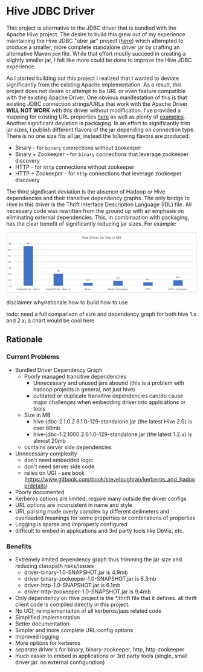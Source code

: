 # Hive JDBC Driver

This project is alternative to the JDBC driver that is bundled with the Apache Hive project.  The desire to build this grew out of my experience maintaining the Hive JDBC "uber jar" project ([here](https://github.com/timveil/hive-jdbc-uber-jar)) which attempted to produce a smaller, more complete standalone driver jar by crafting an alternative Maven `pom` file.  While that effort mostly succeed in creating a slightly smaller jar, I felt like more could be done to improve the Hive JDBC experience.


As I started building out this project I realized that I wanted to deviate significantly from the existing Apache implementation.  As a result, this project does not desire or attempt to be URL or even feature compatible with the existing Apache Driver.  One obvious manifestation of this is that existing JDBC connection strings/URLs that work with the Apache Driver __WILL NOT WORK__ with this driver without modification.  I've provided a mapping for existing URL properties [here](DRIVER-PROPERTIES.md) as well as plenty of [examples](EXAMPLES.md). Another significant deviation is packaging.  In an effort to significantly trim jar sizes, I publish different flavors of the jar depending on connection type.  There is no one size fits all jar, instead the following flavors are produced:

- Binary - for `binary` connections without zookeeper
- Binary + Zookeeper - for `binary` connections that leverage zookeeper discovery
- HTTP - for `http` connections without zookeeper
- HTTP + Zookeeper - for `http` connections that leverage zookeeper discovery

The third significant deviation is the absence of Hadoop or Hive dependencies and their transitive dependency graphs.  The only bridge to Hive in this driver is the Thrift Interface Description Language (IDL) file.  All necessary code was rewritten from the ground up with an emphasis on eliminating external dependencies.  This, in combinaation with packaging, has the clear benefit of significantly reducing jar sizes.  For example:

![](docs/sizes.png)



disclaimer
why/rationale
how to build
how to use

todo: need a full comparison of size and dependency graph for both hive 1.x and 2.x; a chart would be cool here

## Rationale

### Current Problems

* Bundled Driver Dependency Graph
  * Poorly managed transitive dependencies
    * Unnecessary and unused jars abound (this is a problem with hadoop projects in general, not just hive)
    * outdated or duplicate transitive dependencies can/do cause major challenges when embedding driver into applications or tools
  * Size in MB
    * hive-jdbc-2.1.0.2.6.1.0-129-standalone.jar (the latest Hive 2.0) is over 66mb
    * hive-jdbc-1.2.1000.2.6.1.0-129-standalone.jar (the latest 1.2.x) is almost 20mb
  * contains server side dependencies
* Unnecessary complexity
  * don't need embedded logic
  * don't need server side code
  * relies on UGI - see book (https://www.gitbook.com/book/steveloughran/kerberos_and_hadoop/details)
* Poorly documented
* Kerberos options are limited, require many outside the driver configs
* URL options are inconsistent in name and style
* URL parsing made overly complex by different delimeters and overloaded meanings for some properties or combinations of properties
* Logging is sparse and improperly configured
* difficult to embed in applications and 3rd party tools like DbViz, etc.

### Benefits
* Extremely limited dependency graph thus trimming the jar size and reducing classpath risks/issues
    * driver-binary-1.0-SNAPSHOT.jar is 4.9mb
    * driver-binary-zookeeper-1.0-SNAPSHOT.jar is 8.3mb
    * driver-http-1.0-SNAPSHOT.jar is 6.1mb
    * driver-http-zookeeper-1.0-SNAPSHOT.jar is 9.4mb
* Only dependency on Hive project is the *.thrift file that it defines.  all thrift client code is compiled directly in this project.
* No UGI; reimplementaiton of all kerberos/jaas related code
* Simplified implementation
* Better documentation
* Simpler and more complete URL config options
* Improved logging
* More options for kerberos
* separate driver's for binary, binary-zookeeper, http, http-zookeeper
* much easier to embed in applications or 3rd party tools (single, small driver jar. no external configuration)
